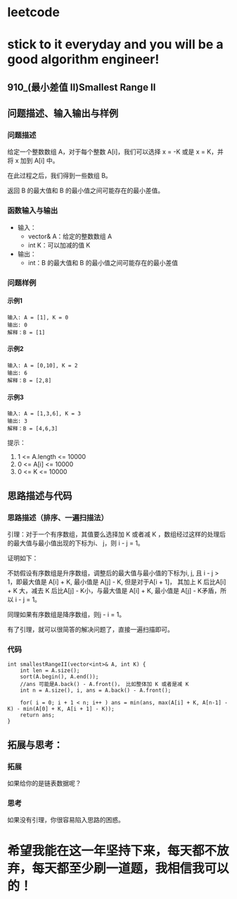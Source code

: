 # leetcode
# stick to it everyday and you will be a good algorithm engineer!
## 910_(最小差值 II)Smallest Range II
## 问题描述、输入输出与样例

### 问题描述

给定一个整数数组 A，对于每个整数 A[i]，我们可以选择 x = -K 或是 x = K，并将 x 加到 A[i] 中。

在此过程之后，我们得到一些数组 B。

返回 B 的最大值和 B 的最小值之间可能存在的最小差值。

### 函数输入与输出

* 输入：
	* vector<int>& A：给定的整数数组 A
	* int K：可以加减的值 K
* 输出：
	* int：B 的最大值和 B 的最小值之间可能存在的最小差值
	
### 问题样例

#### 示例1

	输入: A = [1], K = 0
	输出: 0
	解释：B = [1]
	
#### 示例2

	输入: A = [0,10], K = 2
	输出: 6
	解释：B = [2,8]

#### 示例3

	输入: A = [1,3,6], K = 3
	输出: 3
	解释：B = [4,6,3]
	
提示：

1. 1 <= A.length <= 10000
2. 0 <= A[i] <= 10000
3. 0 <= K <= 10000
	
	
## 思路描述与代码	
### 思路描述（排序、一遍扫描法）

引理：对于一个有序数组，其值要么选择加 K 或者减 K ，数组经过这样的处理后的最大值与最小值出现的下标为i、 j，则 i - j = 1。

证明如下：

不妨假设有序数组是升序数组，调整后的最大值与最小值的下标为i, j, 且 i - j > 1，即最大值是 A[i] + K, 最小值是 A[j] - K, 但是对于A[i + 1]，
其加上 K 后比A[i] + K 大，减去 K 后比A[j] - K小，与最大值是 A[i] + K, 最小值是 A[j] - K矛盾，所以 i - j = 1。

同理如果有序数组是降序数组，则j - i = 1。

有了引理，就可以很简答的解决问题了，直接一遍扫描即可。


### 代码

	int smallestRangeII(vector<int>& A, int K) {
        int len = A.size();
        sort(A.begin(), A.end());
        //ans 可能是A.back() - A.front()， 比如整体加 K 或者是减 K
        int n = A.size(), i, ans = A.back() - A.front();

        for( i = 0; i + 1 < n; i++ ) ans = min(ans, max(A[i] + K, A[n-1] - K) - min(A[0] + K, A[i + 1] - K));
        return ans;
    }
 
## 拓展与思考：
### 拓展
如果给你的是链表数据呢？
### 思考
如果没有引理，你很容易陷入思路的困惑。
	  
# 希望我能在这一年坚持下来，每天都不放弃，每天都至少刷一道题，我相信我可以的！
